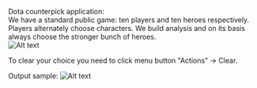 Dota counterpick application:</br>
We have a standard public game: ten players and ten heroes respectively.</br>
Players alternately choose characters. We build analysis and on its basis always choose the stronger bunch of heroes.</br>
![Alt text](https://github.com/vsushko/dota-counterpick/blob/master/images/pic1.png "Heroes List")

To clear your choice you need to click menu button "Actions" -> Clear.

Output sample:
![Alt text](https://github.com/vsushko/dota-counterpick/blob/master/images/pic2.png "Output dialog")
